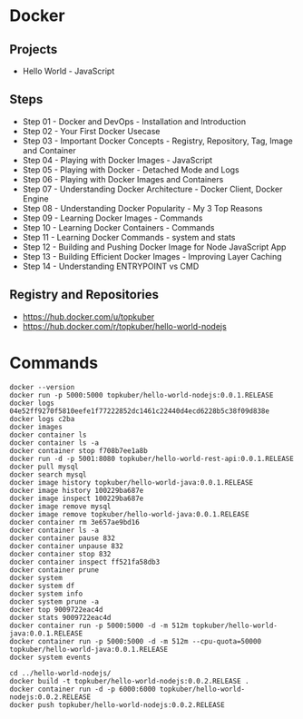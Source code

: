 # Docker

## Projects

- Hello World - JavaScript

## Steps

- Step 01 - Docker and DevOps - Installation and Introduction
- Step 02 - Your First Docker Usecase
- Step 03 - Important Docker Concepts - Registry, Repository, Tag, Image and Container
- Step 04 - Playing with Docker Images - JavaScript
- Step 05 - Playing with Docker - Detached Mode and Logs
- Step 06 - Playing with Docker Images and Containers
- Step 07 - Understanding Docker Architecture - Docker Client, Docker Engine
- Step 08 - Understanding Docker Popularity - My 3 Top Reasons
- Step 09 - Learning Docker Images - Commands
- Step 10 - Learning Docker Containers - Commands
- Step 11 - Learning Docker Commands - system and stats
- Step 12 - Building and Pushing Docker Image for Node JavaScript App
- Step 13 - Building Efficient Docker Images - Improving Layer Caching
- Step 14 - Understanding ENTRYPOINT vs CMD

## Registry and Repositories

- https://hub.docker.com/u/topkuber
- https://hub.docker.com/r/topkuber/hello-world-nodejs

# Commands

```
docker --version
docker run -p 5000:5000 topkuber/hello-world-nodejs:0.0.1.RELEASE
docker logs 04e52ff9270f5810eefe1f77222852dc1461c22440d4ecd6228b5c38f09d838e
docker logs c2ba
docker images
docker container ls
docker container ls -a
docker container stop f708b7ee1a8b
docker run -d -p 5001:8080 topkuber/hello-world-rest-api:0.0.1.RELEASE
docker pull mysql
docker search mysql
docker image history topkuber/hello-world-java:0.0.1.RELEASE
docker image history 100229ba687e
docker image inspect 100229ba687e
docker image remove mysql
docker image remove topkuber/hello-world-java:0.0.1.RELEASE
docker container rm 3e657ae9bd16
docker container ls -a
docker container pause 832
docker container unpause 832
docker container stop 832
docker container inspect ff521fa58db3
docker container prune
docker system
docker system df
docker system info
docker system prune -a
docker top 9009722eac4d
docker stats 9009722eac4d
docker container run -p 5000:5000 -d -m 512m topkuber/hello-world-java:0.0.1.RELEASE
docker container run -p 5000:5000 -d -m 512m --cpu-quota=50000  topkuber/hello-world-java:0.0.1.RELEASE
docker system events

cd ../hello-world-nodejs/
docker build -t topkuber/hello-world-nodejs:0.0.2.RELEASE .
docker container run -d -p 6000:6000 topkuber/hello-world-nodejs:0.0.2.RELEASE
docker push topkuber/hello-world-nodejs:0.0.2.RELEASE

```

```
